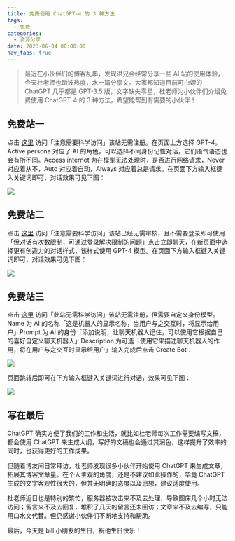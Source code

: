 ```yaml
---
title: 免费使用 ChatGPT-4 的 3 种方法
tags:
  - 免费
categories:
  - 资源分享
date: 2023-06-04 00:00:00
nav_tabs: true
---
```


> 最近在小伙伴们的博客乱串，发现洪兄会经常分享一些 AI 站的使用体验，今天杜老师也蹭波热度，水一篇分享文。大家都知道目前可白嫖的 ChatGPT 几乎都是 GPT-3.5 版，文字缺失零星，杜老师为小伙伴们介绍免费使用 ChatGPT-4 的 3 种方法，希望能帮到有需要的小伙伴！

<!-- more -->

## 免费站一

点击 [这里](https://chat.forefront.ai/) 访问「注意需要科学访问」该站无需注册。在页面上方选择 GPT-4。Active persona 对应了 AI 的角色，可以选择不同身份记性对话，它们语气语态也会有所不同。Access internet 为在模型无法处理时，是否进行网络请求，Never 对应着从不，Auto 对应着自动，Always 对应着总是请求。在页面下方输入框键入关键词即可，对话效果可见下图：

![](https://cdn.dusays.com/2023/06/592-1.jpg)

## 免费站二

点击 [这里](https://www.bing.com/new/) 访问「注意需要科学访问」该站已经无需审核，且不需要登录即可使用「但对话有次数限制，可通过登录解决限制的问题」点击立即聊天，在新页面中选择更有创造力的对话样式，该样式使用 GPT-4 模型。在页面下方输入框键入关键词即可，对话效果可见下图：

![](https://cdn.dusays.com/2023/06/592-2.jpg)

## 免费站三

点击 [这里](https://ora.ai/create/) 访问「此站无需科学访问」该站无需注册，但需要自定义身份模型。Name 为 AI 的名称「这是机器人的显示名称，当用户与之交互时，将显示给用户」Prompt 为 AI 的身份「添加说明，让聊天机器人记住，可以使用它根据自己的喜好自定义聊天机器人」Description 为可选「使用它来描述聊天机器人的作用，将在用户与之交互时显示给用户」输入完成后点击 Create Bot：

![](https://cdn.dusays.com/2023/06/592-3.jpg)

页面跳转后即可在下方输入框键入关键词进行对话，效果可见下图：

![](https://cdn.dusays.com/2023/06/592-4.jpg)

## 写在最后

ChatGPT 确实方便了我们的工作和生活，就比如杜老师每次工作需要编写文稿，都会使用 ChatGPT 来生成大纲，写好的文稿也会通过其润色，这样提升了效率的同时，也获得更好的工作成果。

但随着博友间日常拜访，杜老师发现很多小伙伴开始使用 ChatGPT 来生成文章，拓展其博客文章量。在个人主观的角度，还是不建议如此操作的，毕竟 ChatGPT 生成的文字客观性很大的，但并无明确的态度以及思想，建议适度使用。

杜老师近日也是特别的繁忙，服务器被攻击来不及去处理，导致图床几个小时无法访问；留言来不及去回复，堆积了几天的留言还未回访；文章来不及去编写，只能用口水文代替。但仍感谢小伙伴们不断地支持和帮助。

最后，今天是 bill 小朋友的生日，祝他生日快乐！